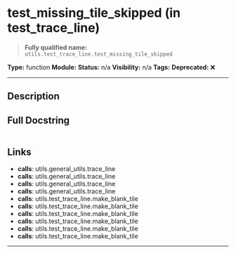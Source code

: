 # test_missing_tile_skipped (in test_trace_line)
> **Fully qualified name:** `utils.test_trace_line.test_missing_tile_skipped`

**Type:** function
**Module:** 
**Status:** n/a
**Visibility:** n/a
**Tags:** 
**Deprecated:** ❌

---

## Description


## Full Docstring
```

```

## Links
- **calls**: utils.general_utils.trace_line
- **calls**: utils.general_utils.trace_line
- **calls**: utils.general_utils.trace_line
- **calls**: utils.general_utils.trace_line
- **calls**: utils.test_trace_line.make_blank_tile
- **calls**: utils.test_trace_line.make_blank_tile
- **calls**: utils.test_trace_line.make_blank_tile
- **calls**: utils.test_trace_line.make_blank_tile
- **calls**: utils.test_trace_line.make_blank_tile
- **calls**: utils.test_trace_line.make_blank_tile


---
